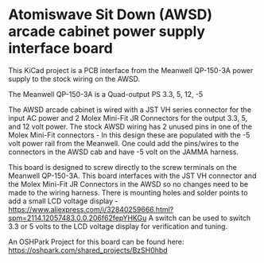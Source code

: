 Atomiswave Sit Down (AWSD) arcade cabinet power supply interface board
==============

This KiCad project is a PCB interface from the Meanwell QP-150-3A power supply to the stock wiring on the AWSD.

The Meanwell QP-150-3A is a Quad-output PS
3.3, 5, 12, -5

The AWSD arcade cabinet is wired with a JST VH series connector for the input AC power and 2 Molex Mini-Fit JR Connectors for the output 3.3, 5, and 12 volt power. 
The stock AWSD wiring has 2 unused pins in one of the Molex Mini-Fit connectors - In this design these are populated with the -5 volt power rail from the Meanwell. 
One could add the pins/wires to the connectors in the AWSD cab and have -5 volt on the JAMMA harness.

This board is designed to screw directly to the screw terminals on the Meanwell QP-150-3A. This board interfaces with the JST VH connector and the Molex Mini-Fit JR Connectors in the AWSD so no changes need to be made to the wiring harness.
There is mounting holes and solder points to add a small LCD voltage display - https://www.aliexpress.com/i/32840259666.html?spm=2114.12057483.0.0.206f62fepYHKGu
A switch can be used to switch 3.3 or 5 volts to the LCD voltage display for verification and tuning.

An OSHPark Project for this board can be found here:
https://oshpark.com/shared_projects/BzSH0hbd